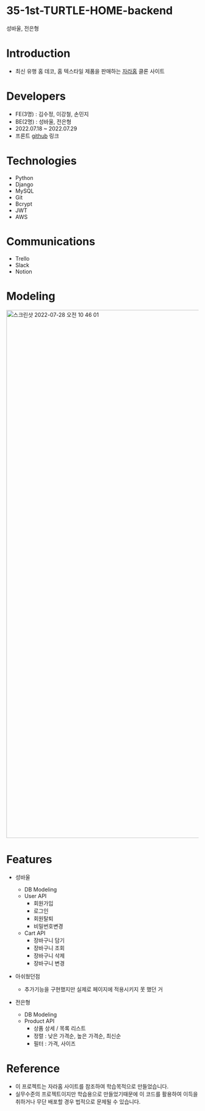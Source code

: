 # 35-1st-TURTLE-HOME-backend
성바울, 전은형

# Introduction
- 최신 유행 홈 데코, 홈 텍스타일 제품을 판매하는 [자라홈](https://www.zarahome.com/kr/) 클론 사이트

# Developers
- FE(3명) : 김수정, 이강철, 손민지
- BE(2명) : 성바울, 전은형
- 2022.07.18 ~ 2022.07.29
- 프론트 [github](https://github.com/wecode-bootcamp-korea/35-1st-TURTLE-HOME-frontend) 링크

# Technologies
- Python
- Django
- MySQL
- Git
- Bcrypt
- JWT
- AWS

# Communications
- Trello
- Slack
- Notion

# Modeling
<img width="1381" alt="스크린샷 2022-07-28 오전 10 46 01" src="https://user-images.githubusercontent.com/78359232/181875825-64d7c1f4-58ce-4ed9-9e48-11e9322e484e.png">

# Features
- 성바울
  - DB Modeling
  - User API
    - 회원가입
    - 로그인
    - 회원탈퇴
    - 비밀번호변경
  - Cart API
    - 장바구니 담기
    - 장바구니 조회
    - 장바구니 삭제
    - 장바구니 변경

- 아쉬웠던점
  - 추가기능을 구현했지만 실제로 페이지에 적용시키지 못 했던 거

- 전은형
  - DB Modeling
  - Product API
    - 상품 상세 / 목록 리스트
    - 정렬 : 낮은 가격순, 높은 가격순, 최신순
    - 필터 : 가격, 사이즈
    
# Reference
- 이 프로젝트는 자라홈 사이트를 참조하여 학습목적으로 만들었습니다.
- 실무수준의 프로젝트이지만 학습용으로 만들었기때문에 이 코드를 활용하여 이득을 취하거나 무단 배포할 경우 법적으로 문제될 수 있습니다.

